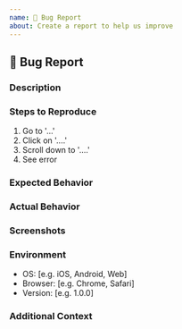 ```yaml
---
name: 🐛 Bug Report
about: Create a report to help us improve
---
```


## 🐛 Bug Report

### Description
<!-- A clear and concise description of what the bug is. -->

### Steps to Reproduce
1. Go to '...'
2. Click on '....'
3. Scroll down to '....'
4. See error

### Expected Behavior
<!-- A clear and concise description of what you expected to happen. -->

### Actual Behavior
<!-- A clear and concise description of what actually happened. -->

### Screenshots
<!-- If applicable, add screenshots to help explain your problem. -->

### Environment
- OS: [e.g. iOS, Android, Web]
- Browser: [e.g. Chrome, Safari]
- Version: [e.g. 1.0.0]

### Additional Context
<!-- Add any other context about the problem here. -->
